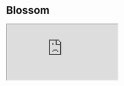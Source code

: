 # Blossom
<iframe src="https://github.com/JosephBorodach/Blossom/blob/main/LeetcodeProblems.html"></iframe>
